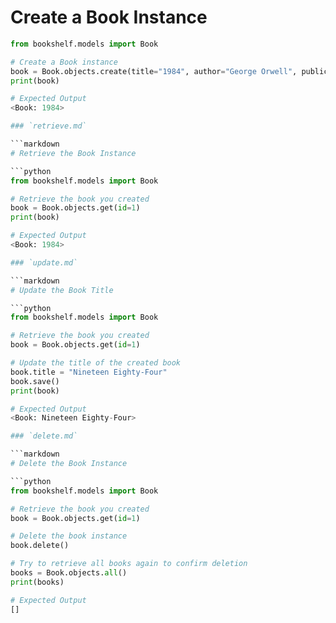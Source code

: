 # Create a Book Instance

````python
from bookshelf.models import Book

# Create a Book instance
book = Book.objects.create(title="1984", author="George Orwell", publication_year=1949)
print(book)

# Expected Output
<Book: 1984>

### `retrieve.md`

```markdown
# Retrieve the Book Instance

```python
from bookshelf.models import Book

# Retrieve the book you created
book = Book.objects.get(id=1)
print(book)

# Expected Output
<Book: 1984>

### `update.md`

```markdown
# Update the Book Title

```python
from bookshelf.models import Book

# Retrieve the book you created
book = Book.objects.get(id=1)

# Update the title of the created book
book.title = "Nineteen Eighty-Four"
book.save()
print(book)

# Expected Output
<Book: Nineteen Eighty-Four>

### `delete.md`

```markdown
# Delete the Book Instance

```python
from bookshelf.models import Book

# Retrieve the book you created
book = Book.objects.get(id=1)

# Delete the book instance
book.delete()

# Try to retrieve all books again to confirm deletion
books = Book.objects.all()
print(books)

# Expected Output
[]
````

